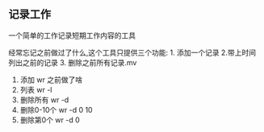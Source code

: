 ## 记录工作
一个简单的工作记录短期工作内容的工具

经常忘记之前做过了什么,这个工具只提供三个功能:  1. 添加一个记录 2.带上时间列出之前的记录 3. 删除之前所有记录.mv 


1. 添加 wr 之前做了啥 
2. 列表 wr -l
3. 删除所有 wr -d 
4. 删除0-10个 wr -d 0 10
5. 删除第0个 wr -d 0